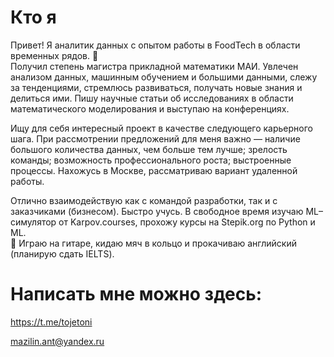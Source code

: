 # Кто я

Привет! Я аналитик данных с опытом работы в FoodTech в области временных рядов. 🥐 \
Получил степень магистра прикладной математики МАИ. Увлечен анализом данных, машинным
обучением и большими данными, слежу за тенденциями, стремлюсь развиваться, получать
новые знания и делиться ими. Пишу научные статьи об исследованиях в области
математического моделирования и выступаю на конференциях.

Ищу для себя интересный проект в качестве следующего карьерного шага. При
рассмотрении предложений для меня важно — наличие большого количества данных, чем
больше тем лучше; зрелость команды; возможность профессионального роста;
выстроенные процессы. Нахожусь в Москве, рассматриваю вариант удаленной работы.

Отлично взаимодействую как с командой разработки, так и с заказчиками (бизнесом).
Быстро учусь. В свободное время изучаю ML–симулятор от Karpov.courses, прохожу курсы на Stepik.org по
Python и ML.\
🌱 Играю на гитаре, кидаю мяч в кольцо и прокачиваю английский (планирую сдать IELTS).

# Написать мне можно здесь:
https://t.me/tojetoni

mazilin.ant@yandex.ru
